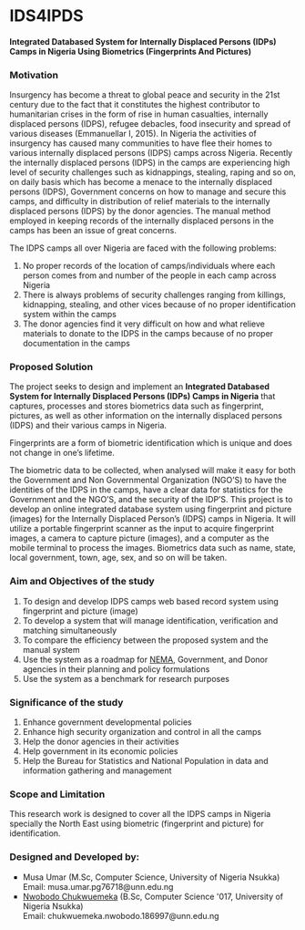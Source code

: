 <h1>IDS4IPDS</h1>
<h4>Integrated Databased System for Internally Displaced Persons (IDPs) Camps in Nigeria Using Biometrics 
(Fingerprints And Pictures)</h4>

<h3>Motivation</h3>
<p>
Insurgency has become a threat to global peace and security in the 21st century due to 
the fact that it constitutes the highest contributor to humanitarian crises in the form of rise in human casualties,
internally displaced persons (IDPS), refugee debacles, food insecurity and spread of various diseases 
(Emmanuellar I, 2015). In Nigeria the activities of insurgency has caused many communities to have flee
 their homes to various internally displaced persons (IDPS) camps across Nigeria. 
 Recently the internally displaced persons (IDPS) in the camps are experiencing high level of security
  challenges such as kidnappings, stealing, raping and so on, on daily basis which has become a 
  menace to the internally displaced persons (IDPS), Government concerns on how to manage and 
  secure this camps, and difficulty in distribution of relief materials to the internally 
  displaced persons (IDPS) by the donor agencies. The manual method employed in keeping 
  records of the internally displaced persons in the camps has been an issue of great concerns.
</p>
<p>

<p>The IDPS camps all over Nigeria are faced with the following problems:</p>
<ol>
<li>No proper records of the location of camps/individuals where each person comes from and number of the people in each camp across Nigeria</li>
<li>There is always problems of security challenges ranging from killings, kidnapping, stealing, and other vices because of no proper identification system within the camps</li>
<li>The donor agencies find it very difficult on how and what relieve materials to donate to the IDPS in the camps because of no proper documentation in the camps</li>
</ol>

<h3>Proposed Solution</h3>
<p>
The project seeks to design and implement an <b>Integrated Databased System for Internally Displaced Persons (IDPs) Camps in Nigeria</b>
 that captures, processes and stores biometrics data such as fingerprint, pictures, as well as other information on 
 the internally displaced persons (IDPS) and their various camps in Nigeria.
</p>
<p>
Fingerprints are a form of biometric identification which is unique and does not change in one’s lifetime.
</p>
<p>
The biometric data to be collected, when analysed will make it easy for both the Government and 
Non Governmental Organization (NGO’S) to have the identities of the IDPS in the camps, have a clear 
data for statistics for the Government and the NGO’S, and the security of the IDP’S. This project is
 to develop an online integrated database system using fingerprint and picture (images) for the 
 Internally Displaced Person’s (IDPS) camps in Nigeria. It will utilize a portable fingerprint scanner 
 as the input to acquire fingerprint images, a camera to capture picture (images), and a computer
  as the mobile terminal to process the images. Biometrics data such as name, state, local government,
  town, age, sex, and so on will be taken.
</p>

<h3>Aim and Objectives of the study</h3>
<ol>
<li>To design and develop IDPS camps web based record system using fingerprint and picture (image)</li>
<li>To develop a system that will manage identification, verification and matching simultaneously</li>
<li>To compare the efficiency between the proposed system and the manual system</li>
<li>Use the system as a roadmap for <a href="http://nema.gov.ng/" target="_blank" title="National Emergency Management Agency">
    NEMA</a>, Government, and Donor agencies in their planning and policy formulations
</li>
<li>Use the system as a benchmark for research purposes</li>
</ol>

<h3>Significance of the study</h3>
<ol>
<li>Enhance government developmental policies</li>
<li>Enhance high security organization and control in all the camps</li>
<li>Help the donor agencies in their activities</li>
<li>Help government in its economic policies</li>
<li>Help the Bureau for Statistics and National Population in data and information gathering and management</li>
</ol>

<h3>Scope and Limitation</h3>
<p>
This research work is designed to cover all the IDPS camps in Nigeria specially the North East 
using biometric (fingerprint and picture) for identification.
</p>

<h3>Designed and Developed by:</h3>
<ul style="list-style: square">
<li>Musa Umar (M.Sc, Computer Science, University of Nigeria Nsukka)<br/>Email: musa.umar.pg76718@unn.edu.ng</li>
<li><a href="https://www.linkedin.com/in/jcnwobodo">Nwobodo Chukwuemeka</a> (B.Sc, Computer Science '017, University of Nigeria Nsukka)<br/>Email: chukwuemeka.nwobodo.186997@unn.edu.ng</li>
</ul>